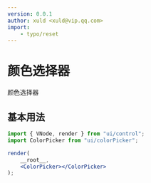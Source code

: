 ```yaml
---
version: 0.0.1
author: xuld <xuld@vip.qq.com>
import:
    - typo/reset
---
```

# 颜色选择器
颜色选择器

## 基本用法

```jsx demo
import { VNode, render } from "ui/control";
import ColorPicker from "ui/colorPicker";

render(
    __root__,
    <ColorPicker></ColorPicker>
);
```
